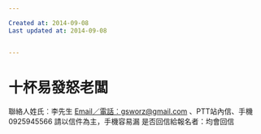 ```yaml
---

Created at: 2014-09-08
Last updated at: 2014-09-08


---
```


# 十杯易發怒老闆


聯絡人姓氏︰李先生
[Email／電話︰gsworz@gmail.com](mailto:Email%EF%BC%8F%E9%9B%BB%E8%A9%B1%EF%B8%B0gsworz@gmail.com) 、PTT站內信、手機0925945566
請以信件為主，手機容易漏
是否回信給報名者：均會回信

